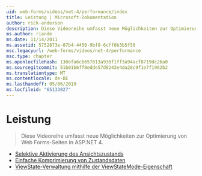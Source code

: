 ```yaml
---
uid: web-forms/videos/net-4/performance/index
title: Leistung | Microsoft-Dokumentation
author: rick-anderson
description: Diese Videoreihe umfasst neue Möglichkeiten zur Optimierung von Web Forms-Seiten in ASP.NET 4.
ms.author: riande
ms.date: 11/14/2011
ms.assetid: 5752873e-07b4-4450-9bf8-6cff8b3b5f50
msc.legacyurl: /web-forms/videos/net-4/performance
msc.type: chapter
ms.openlocfilehash: 130efa6cb657813a936f1ff3a94acf8719dc26a0
ms.sourcegitcommit: 51b01b6ff8edde57d8243e4da28c9f1e7f1962b2
ms.translationtype: MT
ms.contentlocale: de-DE
ms.lasthandoff: 05/06/2019
ms.locfileid: "65133027"
---
```

# <a name="performance"></a>Leistung

> Diese Videoreihe umfasst neue Möglichkeiten zur Optimierung von Web Forms-Seiten in ASP.NET 4.

- [Selektive Aktivierung des Ansichtszustands](aspnet-4-quick-hit-selective-view-state.md)
- [Einfache Komprimierung von Zustandsdaten](aspnet-4-quick-hit-easy-state-compression.md)
- [ViewState-Verwaltung mithilfe der ViewStateMode-Eigenschaft](how-do-i-use-the-viewstatemode-property-for-managing-viewstate.md)

